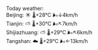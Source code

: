 Today weather:  
Beijing: ☀️   🌡️+28°C 🌬️↓4km/h  
Tianjin: ⛅️  🌡️+30°C 🌬️↖7km/h  
Shijiazhuang: ⛅️  🌡️+29°C 🌬️↖6km/h  
Tangshan: ☁️   🌡️+29°C 🌬️←13km/h  
